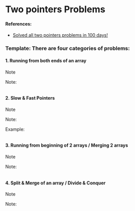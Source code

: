 # Two pointers Problems

#### References:
- [Solved all two pointers problems in 100 days!](https://leetcode.com/discuss/study-guide/1688903/Solved-all-two-pointers-problems-in-100-days)

### Template: There are four categories of problems:
   ####  1. Running from both ends of an array
   > [!NOTE]
   > Note:

  ```python 
  ```
   #### 2. Slow & Fast Pointers
   > [!NOTE]
   > Note:

  Example:
  ```python 
  ```

   #### 3. Running from beginning of 2 arrays / Merging 2 arrays
   > [!NOTE]
   > Note:

  ```python 
  ```

   #### 4. Split & Merge of an array / Divide & Conquer
   > [!NOTE]
   > Note:

  ```python 
  ```
 

